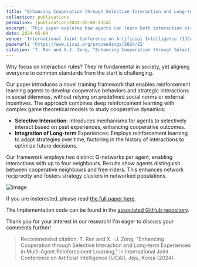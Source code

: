 ```yaml
---
title: "Enhancing Cooperation through Selective Interaction and Long-term Experiences in Multi-Agent Reinforcement Learning"
collection: publications
permalink: /publication/2024-05-04-IJCAI
excerpt: 'This paper explores how agents can learn both interaction strategies and dilemma-solving tactics from their long-term experiences.'
date: 2024-05-04
venue: 'International Joint Conference on Artificial Intelligence (IJCAI)'
paperurl: 'https://www.ijcai.org/proceedings/2024/22'
citation: 'T. Ren and X.J. Zeng, "Enhancing Cooperation through Selective Interaction and Long-term Experiences in Multi-Agent Reinforcement Learning," International Joint Conference on Artificial Intelligence (IJCAI). Jeju, Korea (2024).'
---
```

Why focus on interaction rules? They're fundamental in society, yet aligning everyone to common standards from the start is challenging. 

Our paper introduces a novel training framework that enables reinforcement learning agents to develop cooperative behaviors and strategic interactions in social dilemmas, without relying on predefined social norms or external incentives. The approach combines deep reinforcement learning with complex game theoretical models to study cooperative dynamics:

* **Selective Interaction**: Introduces mechanisms for agents to selectively interact based on past experiences, enhancing cooperative outcomes.
* **Integration of Long-term** Experiences: Employs reinforcement learning to adapt strategies over time, factoring in the history of interactions to optimize future decisions.

Our framework employs two distinct Q-networks per agent, enabling interactions with up to four neighbours. Results show agents distinguish between cooperative neighbours and free-riders. This enhances network reciprocity and fosters strategy clusters in networked populations.

![image](https://pbs.twimg.com/media/GPozAOAWQAA5fpK?format=jpg&name=small)

If you are insterested, please read [the full paper here](https://arxiv.org/abs/2405.02654).

The Implementation code can be found in the [associated GitHub repository](https://github.com/itstyren/InteractionMARL-Coop).

Thank you for your interest in our research! I'm eager to discuss your comments further!

> Recommended citation: T. Ren and X. -J. Zeng, "Enhancing Cooperation through Selective Interaction and Long-term Experiences in Multi-Agent Reinforcement Learning," in International Joint Conference on Artificial Intelligence (IJCAI). Jeju, Korea (2024).